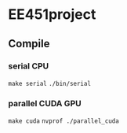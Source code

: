 # EE451project

## Compile
### serial CPU  
`make serial` 
`./bin/serial`
### parallel CUDA GPU 
`make cuda`
`nvprof ./parallel_cuda`
